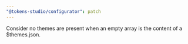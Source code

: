 ```yaml
---
"@tokens-studio/configurator": patch
---
```


Consider no themes are present when an empty array is the content of a $themes.json.
